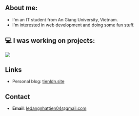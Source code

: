 ## About me:

- I'm an IT student from An Giang University, Vietnam. 
- I'm interested in web development and doing some fun stuff.

## 💻 I was working on projects:

<img src="https://go-skill-icons.vercel.app/api/icons?i=laravel,nextjs,react,flutter,vuejs,tauri,svelte,dotnet,rust,python&perline=5">

## Links
- Personal blog: [tienldn.site](https://tienldn.site/)

## Contact
- **Email**: [ledangnhattien04@gmail.com](mailto:ledangnhattien04@gmail.com)

